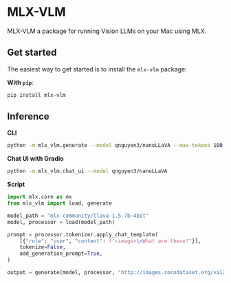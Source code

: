 # MLX-VLM

MLX-VLM a package for running Vision LLMs on your Mac using MLX.


## Get started

The easiest way to get started is to install the `mlx-vlm` package:

**With `pip`**:

```sh
pip install mlx-vlm
```

## Inference

**CLI**
```sh
python -m mlx_vlm.generate --model qnguyen3/nanoLLaVA --max-tokens 100 --temp 0.0
```

**Chat UI with Gradio**
```sh
python -m mlx_vlm.chat_ui --model qnguyen3/nanoLLaVA
```

**Script**
```python
import mlx.core as mx
from mlx_vlm import load, generate

model_path = "mlx-community/llava-1.5-7b-4bit"
model, processor = load(model_path)

prompt = processor.tokenizer.apply_chat_template(
    [{"role": "user", "content": f"<image>\nWhat are these?"}],
    tokenize=False,
    add_generation_prompt=True,
)

output = generate(model, processor, "http://images.cocodataset.org/val2017/000000039769.jpg", prompt, verbose=False)
```
